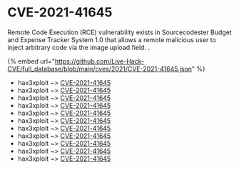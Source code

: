 # CVE-2021-41645

Remote Code Execution (RCE) vulnerability exists in Sourcecodester Budget and Expense Tracker System 1.0 that allows a remote malicious user to inject arbitrary code via the image upload field. .

{% embed url="https://github.com/Live-Hack-CVE/full_database/blob/main/cves/2021/CVE-2021-41645.json" %}


* hax3xploit ~> [CVE-2021-41645](https://www.alice-snow.ru/2021/database/cve-2021-41645/cve-2021-41645-hax3xploit)
* hax3xploit ~> [CVE-2021-41645](https://www.alice-snow.ru/2021/database/cve-2021-41645/cve-2021-41645-hax3xploit)
* hax3xploit ~> [CVE-2021-41645](https://www.alice-snow.ru/2021/database/cve-2021-41645/cve-2021-41645-hax3xploit)
* hax3xploit ~> [CVE-2021-41645](https://www.alice-snow.ru/2021/database/cve-2021-41645/cve-2021-41645-hax3xploit)
* hax3xploit ~> [CVE-2021-41645](https://www.alice-snow.ru/2021/database/cve-2021-41645/cve-2021-41645-hax3xploit)
* hax3xploit ~> [CVE-2021-41645](https://www.alice-snow.ru/2021/database/cve-2021-41645/cve-2021-41645-hax3xploit)
* hax3xploit ~> [CVE-2021-41645](https://www.alice-snow.ru/2021/database/cve-2021-41645/cve-2021-41645-hax3xploit)
* hax3xploit ~> [CVE-2021-41645](https://www.alice-snow.ru/2021/database/cve-2021-41645/cve-2021-41645-hax3xploit)
* hax3xploit ~> [CVE-2021-41645](https://www.alice-snow.ru/2021/database/cve-2021-41645/cve-2021-41645-hax3xploit)
* hax3xploit ~> [CVE-2021-41645](https://www.alice-snow.ru/2021/database/cve-2021-41645/cve-2021-41645-hax3xploit)
* hax3xploit ~> [CVE-2021-41645](https://www.alice-snow.ru/2021/database/cve-2021-41645/cve-2021-41645-hax3xploit)